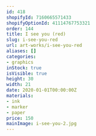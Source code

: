 ```yaml
---
id: 418
shopifyId: 7160665571433
shopifyOptionId: 41114767753321
order: 144
title: I see you (red)
slug: i-see-you-red
url: art-works/i-see-you-red
aliases: []
categories:
- graphics
inStock: true
isVisible: true
height: 30
width: 21
date: 2020-01-01T00:00:00Z
materials:
- ink
- marker
- paper
price: 150
mainImage: i-see-you-2.jpg
---
```

